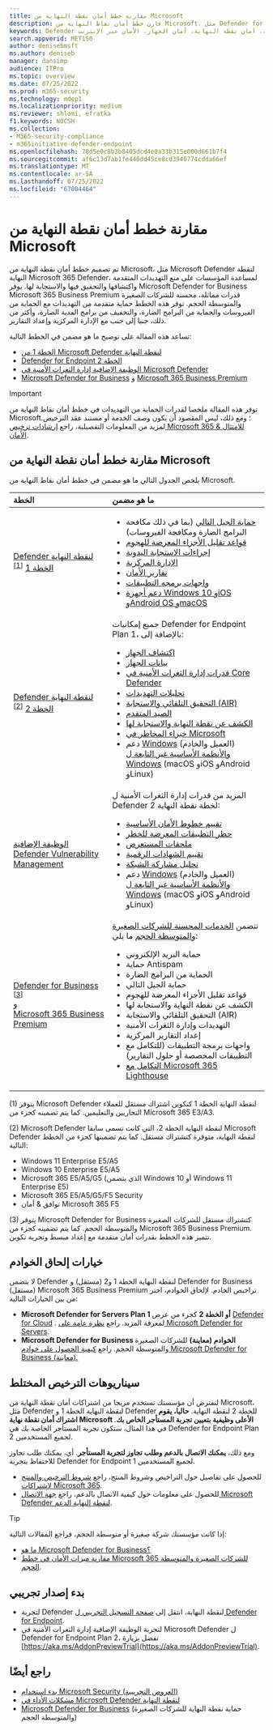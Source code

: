 ```yaml
---
title: مقارنة خطط أمان نقطة النهاية من Microsoft
description: قارن خطط أمان نقاط النهاية من Microsoft، مثل Defender for Endpoint Plan 1 مع Defender for Endpoint Plan 2. تعرف على الاختلافات بين الخطط وحدد الخطة التي تناسب احتياجات مؤسستك.
keywords: Defender لنقطة النهاية، الحماية المتقدمة من التهديدات، حماية نقطة النهاية، أمان نقطة النهاية، أمان الجهاز، الأمان عبر الإنترنت
search.appverid: MET150
author: denisebmsft
ms.author: deniseb
manager: dansimp
audience: ITPro
ms.topic: overview
ms.date: 07/25/2022
ms.prod: m365-security
ms.technology: mdep1
ms.localizationpriority: medium
ms.reviewer: shlomi, efratka
f1.keywords: NOCSH
ms.collection:
- M365-security-compliance
- m365initiative-defender-endpoint
ms.openlocfilehash: 78d5e0c8b3b8405dcd4e0a33b315e000d661b7f4
ms.sourcegitcommit: af6c13d7ab1fe440dd45ce8cd3940774cdda66ef
ms.translationtype: MT
ms.contentlocale: ar-SA
ms.lasthandoff: 07/25/2022
ms.locfileid: "67004464"
---
```

# <a name="compare-microsoft-endpoint-security-plans"></a>مقارنة خطط أمان نقطة النهاية من Microsoft

تم تصميم خطط أمان نقطة النهاية من Microsoft، مثل Microsoft Defender لنقطة النهاية Microsoft 365 Defender، لمساعدة المؤسسات على منع التهديدات المتقدمة واكتشافها والتحقيق فيها والاستجابة لها. يوفر Microsoft Defender for Business Microsoft 365 Business Premium قدرات مماثلة، محسنة للشركات الصغيرة والمتوسطة الحجم. توفر هذه الخطط حماية متقدمة من التهديدات مع الحماية من الفيروسات والحماية من البرامج الضارة، والتخفيف من برامج الفدية الضارة، وأكثر من ذلك، جنبا إلى جنب مع الإدارة المركزية وإعداد التقارير. 

تساعد هذه المقالة على توضيح ما هو مضمن في الخطط التالية: 

- [الخطة 1 من Microsoft Defender لنقطة النهاية](https://go.microsoft.com/fwlink/p/?linkid=2154037)
- [Defender for Endpoint الخطة 2](https://go.microsoft.com/fwlink/p/?linkid=2154037)
- [الوظيفة الإضافية إدارة الثغرات الأمنية في Microsoft Defender](../defender-vulnerability-management/index.yml)
- [Microsoft Defender for Business](../defender-business/mdb-overview.md) و [Microsoft 365 Business Premium](../../business-premium/index.md)

> [!IMPORTANT]
> توفر هذه المقالة ملخصا لقدرات الحماية من التهديدات في خطط أمان نقاط النهاية من Microsoft؛ ومع ذلك، ليس المقصود أن يكون وصف الخدمة أو مستند عقد الترخيص. لمزيد من المعلومات التفصيلية، راجع [إرشادات ترخيص Microsoft 365 للامتثال & الأمان](/office365/servicedescriptions/microsoft-365-service-descriptions/microsoft-365-tenantlevel-services-licensing-guidance/microsoft-365-security-compliance-licensing-guidance).

## <a name="compare-microsoft-endpoint-security-plans"></a>مقارنة خطط أمان نقطة النهاية من Microsoft

يلخص الجدول التالي ما هو مضمن في خطط أمان نقاط النهاية من Microsoft.

| الخطة | ما هو مضمن |
|:---|:---|
| [Defender لنقطة النهاية الخطة 1](defender-endpoint-plan-1.md) <sup>[[1](#fn1)]</sup> | <ul><li>[حماية الجيل التالي](defender-endpoint-plan-1.md#next-generation-protection) (بما في ذلك مكافحة البرامج الضارة ومكافحة الفيروسات)</li><li>[قواعد تقليل الأجزاء المعرضة للهجوم](defender-endpoint-plan-1.md#attack-surface-reduction)</li><li> [إجراءات الاستجابة اليدوية](defender-endpoint-plan-1.md#manual-response-actions)</li><li>[الإدارة المركزية](defender-endpoint-plan-1.md#centralized-management)</li><li>[تقارير الأمان](defender-endpoint-plan-1.md#reporting)</li><li>[واجهات برمجه التطبيقات](defender-endpoint-plan-1.md#apis)</li><li>[دعم أجهزة Windows 10 وiOS وAndroid OS وmacOS](defender-endpoint-plan-1.md#cross-platform-support)</li></ul>|
| [Defender لنقطة النهاية الخطة 2](microsoft-defender-endpoint.md) <sup>[[2](#fn2)]</sup> | جميع إمكانيات Defender for Endpoint Plan 1، بالإضافة إلى:<ul><li>[اكتشاف الجهاز](device-discovery.md)</li><li>[بيانات الجهاز](machines-view-overview.md)</li><li>[قدرات إدارة الثغرات الأمنية في Core Defender](../defender-vulnerability-management/defender-vulnerability-management-capabilities.md)</li><li>[تحليلات التهديدات](threat-analytics.md)</li><li>[التحقيق التلقائي والاستجابة (AIR)](automated-investigations.md)</li><li>[الصيد المتقدم](advanced-hunting-overview.md)</li><li>[الكشف عن نقطة النهاية والاستجابة لها](overview-endpoint-detection-response.md)</li><li>[خبراء المخاطر في Microsoft](microsoft-threat-experts.md)</li><li>دعم [Windows](configure-endpoints.md) (العميل والخادم) [والأنظمة الأساسية غير التابعة ل Windows](configure-endpoints-non-windows.md) (macOS وiOS وAndroid وLinux)</li></ul> |
| [الوظيفة الإضافية Defender Vulnerability Management](../defender-vulnerability-management/defender-vulnerability-management-capabilities.md) | المزيد من قدرات إدارة الثغرات الأمنية ل Defender لخطة نقطة النهاية 2:<ul><li>[تقييم خطوط الأمان الأساسية](../defender-vulnerability-management/tvm-security-baselines.md)</li><li>[حظر التطبيقات المعرضة للخطر](../defender-vulnerability-management/tvm-block-vuln-apps.md)</li><li>[ملحقات المستعرض](../defender-vulnerability-management/tvm-browser-extensions.md)</li><li>[تقييم الشهادات الرقمية](../defender-vulnerability-management/tvm-certificate-inventory.md)</li><li>[تحليل مشاركة الشبكة](../defender-vulnerability-management/tvm-network-share-assessment.md)</li><li>دعم [Windows](configure-endpoints.md) (العميل والخادم) [والأنظمة الأساسية غير التابعة ل Windows](configure-endpoints-non-windows.md) (macOS وiOS وAndroid وLinux)</li></ul> |
| [Defender for Business](../defender-business/mdb-overview.md) <sup>[[3](#fn3)]</sup> <br/>و<br/>[Microsoft 365 Business Premium](../../business-premium/index.md) | تتضمن [الخدمات المحسنة للشركات الصغيرة والمتوسطة الحجم](../defender-business/compare-mdb-m365-plans.md) ما يلي: <ul><li>حماية البريد الإلكتروني</li><li>حماية Antispam</li><li>الحماية من البرامج الضارة</li><li>حماية الجيل التالي</li><li>قواعد تقليل الأجزاء المعرضة للهجوم</li><li>الكشف عن نقطة النهاية والاستجابة لها</li><li>التحقيق التلقائي والاستجابة (AIR) </li><li>التهديدات وإدارة الثغرات الأمنية</li><li>إعداد التقارير المركزية</li><li>واجهات برمجة التطبيقات (للتكامل مع التطبيقات المخصصة أو حلول التقارير)</li><li>[التكامل مع Microsoft 365 Lighthouse](../defender-business/mdb-lighthouse-integration.md)</li></ul> |

(<a id="fn1">1</a>) يتوفر Microsoft Defender لنقطة النهاية الخطة 1 كتكوين اشتراك مستقل للعملاء التجاريين والتعليمين. كما يتم تضمينه كجزء من Microsoft 365 E3/A3.

(<a id="fn2">2</a>) Microsoft Defender لنقطة النهاية الخطة 2، التي كانت تسمى سابقا Microsoft Defender لنقطة النهاية، متوفرة كتشتراك مستقل. كما يتم تضمينها كجزء من الخطط التالية:

- Windows 11 Enterprise E5/A5
- Windows 10 Enterprise E5/A5
- Microsoft 365 E5/A5/G5 (الذي يتضمن Windows 10 أو Windows 11 Enterprise E5)
- Microsoft 365 E5/A5/G5/F5 Security
- توافق & أمان Microsoft 365 F5

(<a id="fn3">3</a>) يتوفر Microsoft Defender for Business كتشتراك مستقل للشركات الصغيرة والمتوسطة الحجم. كما يتم تضمينه كجزء من Microsoft 365 Business Premium. تتميز هذه الخطط بقدرات أمان متقدمة مع إعداد مبسط وتجربة تكوين.

## <a name="options-for-onboarding-servers"></a>خيارات إلحاق الخوادم

لا يتضمن Defender لنقطة النهاية الخطة 1 و2 (مستقل) و Defender for Business (مستقل) Microsoft 365 Business Premium تراخيص الخادم. لإلحاق الخوادم، اختر من بين الخيارات التالية:

- **Microsoft Defender for Servers Plan 1 أو الخطة 2** كجزء من عرض [Defender for Cloud](/azure/defender-for-cloud/defender-for-cloud-introduction) . لمعرفة المزيد. راجع [نظرة عامة على Microsoft Defender for Servers](/azure/defender-for-cloud/defender-for-servers-introduction).
- **Microsoft Defender for Business الخوادم (معاينة)** للشركات الصغيرة والمتوسطة الحجم. راجع [كيفية الحصول على خوادم Microsoft Defender for Business (معاينة).](../defender-business/get-defender-business-servers.md)

## <a name="mixed-licensing-scenarios"></a>سيناريوهات الترخيص المختلط

لنفترض أن مؤسستك تستخدم مزيجا من اشتراكات أمان نقطة النهاية من Microsoft، مثل Defender لنقطة النهاية الخطة 1 و Defender للخطة 2 لنقطة النهاية. **حاليا، يقوم اشتراك أمان نقطة نهاية Microsoft الأعلى وظيفية بتعيين تجربة المستأجر الخاص بك**. في هذا المثال، ستكون تجربة المستأجر الخاصة بك هي Defender for Endpoint Plan 2 لجميع المستخدمين.

ومع ذلك، **يمكنك الاتصال بالدعم وطلب تجاوز لتجربة المستأجر**. أي، يمكنك طلب تجاوز للاحتفاظ بتجربة Defender for Endpoint 1 لجميع المستخدمين. 

- للحصول على تفاصيل حول التراخيص وشروط المنتج، راجع [شروط الترخيص والمنتج لاشتراكات Microsoft 365](https://www.microsoft.com/licensing/terms/productoffering/Microsoft365/MCA).
- للحصول على معلومات حول كيفية الاتصال بالدعم، راجع [جهة الاتصال Microsoft Defender لنقطة النهاية الدعم](contact-support.md).

> [!TIP]
> إذا كانت مؤسستك شركة صغيرة أو متوسطة الحجم، فراجع المقالات التالية:
> - [ما هو Microsoft Defender for Business؟](../defender-business/mdb-overview.md)
> - [مقارنة ميزات الأمان في خطط Microsoft 365 للشركات الصغيرة والمتوسطة الحجم](../defender-business/compare-mdb-m365-plans.md).

## <a name="start-a-trial"></a>بدء إصدار تجريبي

- لتجربة Defender لنقطة النهاية، انتقل إلى [صفحة التسجيل التجريبي ل Defender for Endpoint](https://go.microsoft.com/fwlink/p/?LinkID=2168109).
- لتجربة الوظيفة الإضافية إدارة الثغرات الأمنية في Microsoft Defender ل Defender for Endpoint Plan 2، تفضل بزيارة [https://aka.ms/AddonPreviewTrial](https://aka.ms/AddonPreviewTrial). 

## <a name="see-also"></a>راجع أيضًا

- [بدء استخدام Microsoft Security (العروض التجريبية)](https://www.microsoft.com/security/business/get-started/start-free-trial)
- [مشكلات الأداء في Microsoft Defender لنقطة النهاية](microsoft-defender-endpoint.md)
- [Microsoft Defender for Business](../defender-business/mdb-overview.md) (حماية نقطة النهاية للشركات الصغيرة والمتوسطة الحجم)
